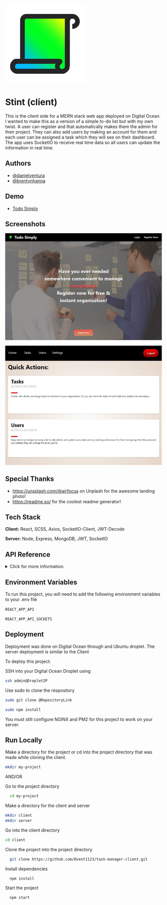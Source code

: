 
![Logo](https://github.com/Dvent1123/task-manager-client/blob/main/public/logo512.png?raw=true)

# Stint (client)

This is the client side for a MERN stack web app deployed on 
Digital Ocean. I wanted to make this as a version of a simple to-do
list but with my own twist. A user can register and that automatically 
makes them the admin for their project. They can also add users by making
an account for them and each user can be assigned a task which they will see
on their dashboard. The app uses SocketIO to receive real time data so all users
can update the information in real time. 

## Authors

- [@danielventura](https://github.com/Dvent1123)
- [@brentynhanna](https://github.com/Brehtyn)
  
## Demo

   - [Todo Simply](todo-simply.com)

## Screenshots

![Website Screenshot](https://github.com/Dvent1123/task-manager-client/blob/main/public/screenshot_landing.jpg?raw=true)

![Website Screenshot](http://github.com/Dvent1123/task-manager-client/blob/main/public/screenshot_mainmenu.jpg?raw=true)

## Special Thanks 

- https://unsplash.com/@airfocus on Unplash for the awesome landing photo!
- https://readme.so/ for the coolest readme generator!

## Tech Stack

**Client:** React, SCSS, Axios, SocketIO-Client, JWT-Decode

**Server:** Node, Express, MongoDB, JWT, SocketIO

  
## API Reference

<details>
  <summary>Click for more information.</summary>
  
#### Get all users information

```http
  GET /api/users/user
```

| Parameter | Type     | Description                |
| :-------- | :------- | :------------------------- |
| `token` | `object` | **Required**. JWT token |

#### Get individual user information

```http
  GET /api/users
```

| Parameter | Type     | Description                |
| :-------- | :------- | :------------------------- |
| `token` | `object` | **Required**. JWT token |

#### Get all tasks

```http
  GET /api/tasks
```

| Parameter | Type     | Description                |
| :-------- | :------- | :------------------------- |
| `token` | `object` | **Required**. JWT token |

#### Register User

```http
  POST /api/login/signup
```

| Parameter | Type     | Description                |
| :-------- | :------- | :------------------------- |
| `user` | `object` | **Required**. Object with user information |

#### Login User

```http
  POST /api/login/signin
```

| Parameter | Type     | Description                |
| :-------- | :------- | :------------------------- |
| `user` | `object` | **Required**. Object with user information |

#### Subscribe to Sockets

```socket
  socket.emit('subscribe', room, username)
```

| Parameter | Type     | Description                |
| :-------- | :------- | :------------------------- |
| `room` | `string` | **Required**. Room to subscribe to |
| `username` | `string` | **Required**. Username of user |

#### Unsubscribe to Sockets

```socket
  socket.emit('unsubscribe', room, username)
```

| Parameter | Type     | Description                |
| :-------- | :------- | :------------------------- |
| `room` | `string` | **Required**. Room to subscribe to |
| `username` | `string` | **Required**. Username of user |

#### Update User Settings

```socket
  socket.emit('updateUserSettings', user)
```

| Parameter | Type     | Description                |
| :-------- | :------- | :------------------------- |
| `user` | `object` | **Required**. User object with updated information |

#### Add User

```socket
  socket.emit('addUser', user)
```

| Parameter | Type     | Description                |
| :-------- | :------- | :------------------------- |
| `user` | `object` | **Required**. User object with updated information |

#### Delete User

```socket
  socket.emit('deleteUser', data)
```

| Parameter | Type     | Description                |
| :-------- | :------- | :------------------------- |
| `data` | `object` | **Required**. Data object with user ID and username |

#### Update User

```socket
  socket.emit('updateUser', user)
```

| Parameter | Type     | Description                |
| :-------- | :------- | :------------------------- |
| `user` | `object` | **Required**. User object with updated information |

#### Create Task

```socket
  socket.emit('addTask', task)
```

| Parameter | Type     | Description                |
| :-------- | :------- | :------------------------- |
| `task` | `object` | **Required**. Object with task information|

#### Update Task

```socket
  socket.emit('updateTask', task)
```

| Parameter | Type     | Description                |
| :-------- | :------- | :------------------------- |
| `task` | `object` | **Required**. Object with updated task information|


#### userToken()
Gets the token item from sessionStorage and returns setToken
from a React useState as saveToken and the token itself as token

#### getSocket()
Gets the token item from sessionStorage and returns a socket
with a connection to the server or an open connection.

#### handleLogout()
Removes the items in sessionStorage and redirects to '/'

#### registerNewUser(user)
Invokes the registerUser API call.

#### loginNewUser(user)
Invokes the loginUser API call

#### encodeStatus(status)
Takes in the status of a task as a number and returns
a string describing the status.


</details>

## Environment Variables

To run this project, you will need to add the following environment variables to your .env file

`REACT_APP_API`

`REACT_APP_API_SOCKETS`


  
## Deployment
Deployment was done on Digital Ocean through
and Ubuntu droplet. The server deployment is similar
to the Client

To deploy this project:

SSH into your Digital Ocean Droplet using
```bash
ssh admin@DropletIP
```
Use sudo to clone the respository
```bash
sudo git clone @RepositoryLink
```
```bash
sudo npm install
```

You must still configure NGINX and PM2 for this project to
work on your server.
  
## Run Locally

Make a directory for the project or cd into the project
directory that was made while cloning the client.

```bash
mkdir my-project
```

AND/OR

Go to the project directory

```bash
  cd my-project
```

Make a directory for the client and server

```bash
mkdir client
mkdir server
```

Go into the client directory

```bash
cd client
```

Clone the project into the project directory

```bash
  git clone https://github.com/Dvent1123/task-manager-client.git
```

Install dependencies

```bash
  npm install
```

Start the project

```bash
  npm start
```

  
